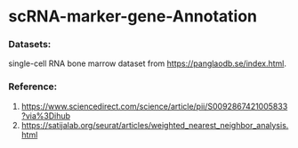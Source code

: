 # scRNA-marker-gene-Annotation

### Datasets: 
single-cell RNA bone marrow dataset from https://panglaodb.se/index.html.

### Reference:
1. https://www.sciencedirect.com/science/article/pii/S0092867421005833?via%3Dihub
2. https://satijalab.org/seurat/articles/weighted_nearest_neighbor_analysis.html
